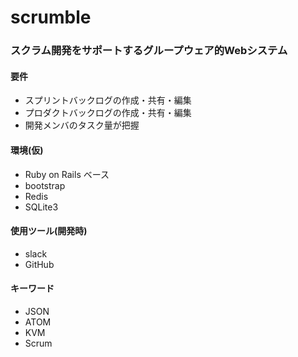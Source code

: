 # scrumble
### スクラム開発をサポートするグループウェア的Webシステム

#### 要件
+ スプリントバックログの作成・共有・編集
+ プロダクトバックログの作成・共有・編集
+ 開発メンバのタスク量が把握

#### 環境(仮)
+ Ruby on Rails ベース
+ bootstrap
+ Redis
+ SQLite3

#### 使用ツール(開発時)
+ slack
+ GitHub

#### キーワード
+ JSON
+ ATOM
+ KVM
+ Scrum
